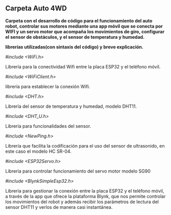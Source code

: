 ## **Carpeta Auto 4WD** ##

**Carpeta con el desarrollo de código para el funcionamiento del auto robot, controlar sus motores mediante una app móvil que se conecta por WIFI y un servo motor que acompaña los movimientos de giro, configurar el sensor de obstáculos, y el sensor de temperatura y humedad.**

**librerías utilizadas(con sintaxis del código) y breve explicación.**

*#include <WiFi.h>*             

Librería para la conectividad Wifi entre la placa ESP32 y el teléfono móvil.

*#include <WiFiClient.h>*     

librería para establecer la conexión Wifi.

*#include <DHT.h>*              

Librería del sensor de temperatura y humedad, modelo DHT11.

*#include <DHT_U.h>*            

Librería para funcionalidades del sensor.

*#include <NewPing.h>*          

Librería que facilita la codificación para el uso del sensor de ultrasonido, en este caso el modelo HC SR-04. 

*#include <ESP32Servo.h>*      

Librería para controlar funcionamiento del servo motor modelo SG90

*#include <BlynkSimpleEsp32.h>* 

Librería para gestionar la conexión entre la placa ESP32 y el teléfono móvil, a través de la app que ofrece la plataforma Blynk, que nos permite controlar los movimientos del robot y además recibir los parámetros de lectura del sensor DHT11 y verlos de manera casi instantánea.
